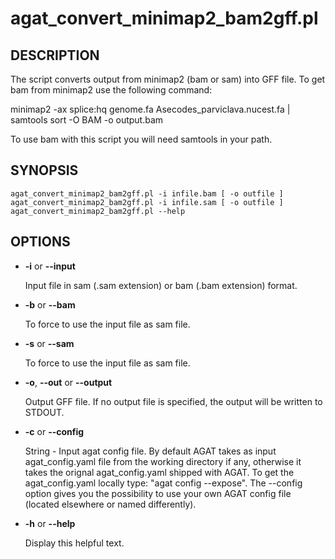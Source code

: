 # agat_convert_minimap2_bam2gff.pl

## DESCRIPTION

The script converts output from minimap2 (bam or sam) into GFF file.
To get bam from minimap2 use the following command:  

minimap2 -ax splice:hq genome.fa Asecodes_parviclava.nucest.fa | samtools sort -O BAM -o output.bam  

To use bam with this script you will need samtools in your path.

## SYNOPSIS

```
agat_convert_minimap2_bam2gff.pl -i infile.bam [ -o outfile ]
agat_convert_minimap2_bam2gff.pl -i infile.sam [ -o outfile ]
agat_convert_minimap2_bam2gff.pl --help
```

## OPTIONS

- **-i** or **--input**

    Input file in sam (.sam extension) or bam (.bam extension) format.

- **-b** or **--bam**

    To force to use the input file as sam file.

- **-s** or **--sam**

    To force to use the input file as sam file.

- **-o**, **--out** or **--output**

    Output GFF file.  If no output file is specified, the output will be
    written to STDOUT.

- **-c** or **--config**

    String - Input agat config file. By default AGAT takes as input agat_config.yaml file from the working directory if any,
    otherwise it takes the orignal agat_config.yaml shipped with AGAT. To get the agat_config.yaml locally type: "agat config --expose".
    The --config option gives you the possibility to use your own AGAT config file (located elsewhere or named differently).

- **-h** or **--help**

    Display this helpful text.

